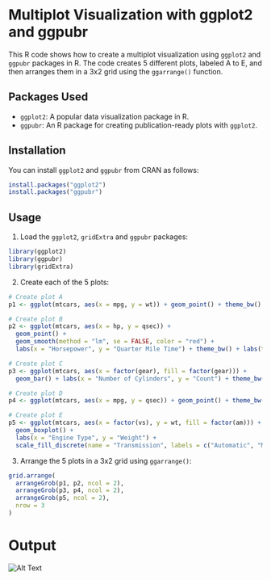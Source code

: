 # Multiplot Visualization with ggplot2 and ggpubr

This R code shows how to create a multiplot visualization using `ggplot2` and `ggpubr` packages in R. The code creates 5 different plots, labeled A to E, and then arranges them in a 3x2 grid using the `ggarrange()` function.


## Packages Used
- `ggplot2`: A popular data visualization package in R.
- `ggpubr`: An R package for creating publication-ready plots with `ggplot2`.

## Installation

You can install `ggplot2` and `ggpubr` from CRAN as follows:

```r
install.packages("ggplot2")
install.packages("ggpubr")
```

## Usage

1. Load the `ggplot2`, `gridExtra` and `ggpubr` packages:

```r
library(ggplot2)
library(ggpubr)
library(gridExtra)
```

2. Create each of the 5 plots:

```r
# Create plot A
p1 <- ggplot(mtcars, aes(x = mpg, y = wt)) + geom_point() + theme_bw() + labs(title = "A)") + theme(plot.title = element_text(hjust = - 0.02))

# Create plot B
p2 <- ggplot(mtcars, aes(x = hp, y = qsec)) + 
  geom_point() + 
  geom_smooth(method = "lm", se = FALSE, color = "red") + 
  labs(x = "Horsepower", y = "Quarter Mile Time") + theme_bw() + labs(title = "B)") + theme(plot.title = element_text(hjust = - 0.02))

# Create plot C
p3 <- ggplot(mtcars, aes(x = factor(gear), fill = factor(gear))) +
  geom_bar() + labs(x = "Number of Cylinders", y = "Count") + theme_bw() + labs(title = "C)") + theme(plot.title = element_text(hjust = - 0.02))

# Create plot D
p4 <- ggplot(mtcars, aes(x = mpg, y = qsec)) + geom_point() + theme_bw() + labs(title = "D)") + theme(plot.title = element_text(hjust = - 0.02))

# Create plot E
p5 <- ggplot(mtcars, aes(x = factor(vs), y = wt, fill = factor(am))) + 
  geom_boxplot() + 
  labs(x = "Engine Type", y = "Weight") + 
  scale_fill_discrete(name = "Transmission", labels = c("Automatic", "Manual")) + theme_bw() + labs(title = "E)") + theme(plot.title = element_text(hjust = - 0.02))

```

3. Arrange the 5 plots in a 3x2 grid using `ggarrange()`:

```r
grid.arrange(
  arrangeGrob(p1, p2, ncol = 2),
  arrangeGrob(p3, p4, ncol = 2),
  arrangeGrob(p5, ncol = 2),
  nrow = 3
)
```

# Output
![Alt Text](output.png)


